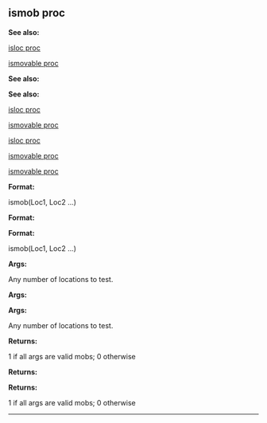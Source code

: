 

 ismob proc
------------




**See also:** 


[isloc proc](#/proc/isloc) 

[ismovable proc](#/proc/ismovable) 




**See also:** 

**See also:**

[isloc proc](#/proc/isloc) 

[ismovable proc](#/proc/ismovable) 


[isloc proc](#/proc/isloc)

[ismovable proc](#/proc/ismovable) 

[ismovable proc](#/proc/ismovable)


**Format:** 


 ismob(Loc1, Loc2 ...)
 


**Format:** 

**Format:**

 ismob(Loc1, Loc2 ...)



**Args:** 


 Any number of locations to test.
 


**Args:** 

**Args:**

 Any number of locations to test.



**Returns:** 


 1 if all args are valid mobs; 0 otherwise
 


**Returns:** 

**Returns:**

 1 if all args are valid mobs; 0 otherwise



---


